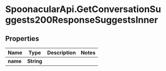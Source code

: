 # SpoonacularApi.GetConversationSuggests200ResponseSuggestsInner

## Properties

Name | Type | Description | Notes
------------ | ------------- | ------------- | -------------
**name** | **String** |  | 



